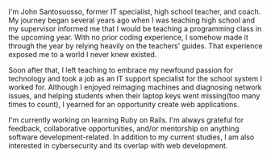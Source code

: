 I'm John Santosuosso, former IT specialist, high school teacher, and coach. My journey began several years ago when I was teaching high school and my supervisor informed me that I would be teaching a programming class in the upcoming year. With no prior coding experience, I somehow made it through the year by relying heavily on the teachers' guides. That experience exposed me to a world I never knew existed.

Soon after that, I left teaching to embrace my newfound passion for technology and took a job as an IT support specialist for the school system I worked for. Although I enjoyed reimaging machines and diagnosing network issues, and helping students when their laptop keys went missing(too many times to count), I yearned for an opportunity create web applications.

I'm currently working on learning Ruby on Rails. I'm always grateful for feedback, collaborative opportunities, and/or mentorship on anything software development-related.  In addition to my current studies, I am also interested in cybersecurity and its overlap with web development.
